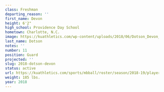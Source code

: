 ```yaml
---
class: Freshman
departing_reason: ''
first_name: Devon
height: 6'2"
high_school: Providence Day School
hometown: Charlotte, N.C.
image: https://kuathletics.com/wp-content/uploads/2018/06/Dotson_Devon_06252018.jpg
last_name: Dotson
notes: ''
number: 11
position: Guard
projected: ''
slug: 2018-dotson-devon
status: active
url: https://kuathletics.com/sports/mbball/roster/season/2018-19/player/devon-dotson/
weight: 185 lbs.
year: 2018
---
```

